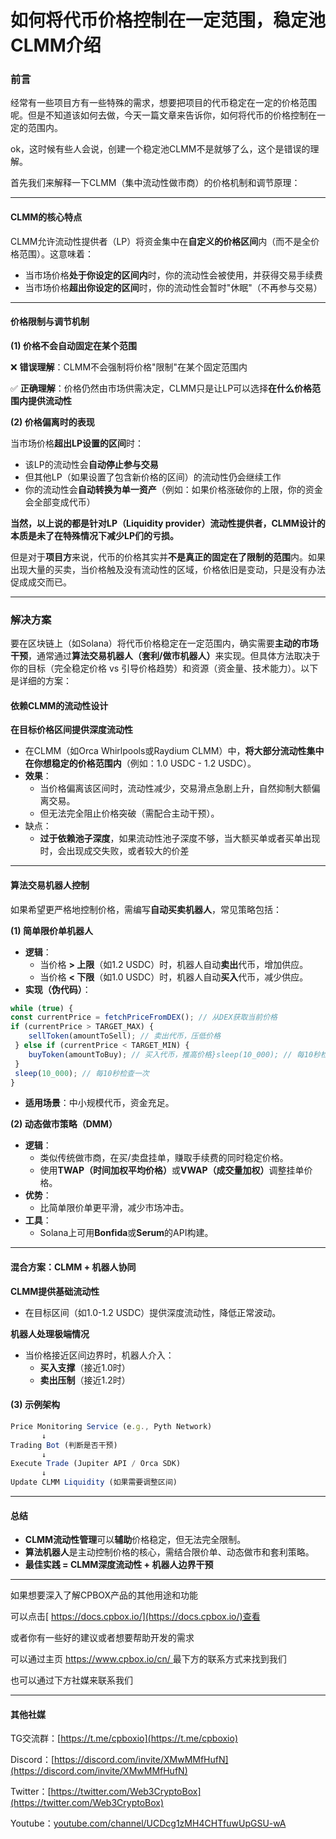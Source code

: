# 如何将代币价格控制在一定范围，稳定池CLMM介绍

### 前言

经常有一些项目方有一些特殊的需求，想要把项目的代币稳定在一定的价格范围呢。但是不知道该如何去做，今天一篇文章来告诉你，如何将代币的价格控制在一定的范围内。

ok，这时候有些人会说，创建一个稳定池CLMM不是就够了么，这个是错误的理解。

首先我们来解释一下CLMM（集中流动性做市商）的价格机制和调节原理：

***

#### **CLMM的核心特点**

CLMM允许流动性提供者（LP）将资金集中在**自定义的价格区间**内（而不是全价格范围）。这意味着：

* 当市场价格**处于你设定的区间内**时，你的流动性会被使用，并获得交易手续费
* 当市场价格**超出你设定的区间**时，你的流动性会暂时"休眠"（不再参与交易）

***

#### **价格限制与调节机制**

**(1) 价格不会自动固定在某个范围**

❌ **错误理解**：CLMM不会强制将价格"限制"在某个固定范围内

✅ **正确理解**：价格仍然由市场供需决定，CLMM只是让LP可以选择**在什么价格范围内提供流动性**

**(2) 价格偏离时的表现**

当市场价格**超出LP设置的区间**时：

* 该LP的流动性会**自动停止参与交易**
* 但其他LP（如果设置了包含新价格的区间）的流动性仍会继续工作
* 你的流动性会**自动转换为单一资产**（例如：如果价格涨破你的上限，你的资金会全部变成代币）

**当然，以上说的都是针对LP（Liquidity provider）流动性提供者，CLMM设计的本质是未了在特殊情况下减少LP们的亏损。**

但是对于**项目方**来说，代币的价格其实并**不是真正的固定在了限制的范围**内。如果出现大量的买卖，当价格触及没有流动性的区域，价格依旧是变动，只是没有办法促成成交而已。

***

### 解决方案

要在区块链上（如Solana）将代币价格稳定在一定范围内，确实需要**主动的市场干预**，通常通过**算法交易机器人（套利/做市机器人）**&#x6765;实现。但具体方法取决于你的目标（完全稳定价格 vs 引导价格趋势）和资源（资金量、技术能力）。以下是详细的方案：

#### **依赖CLMM的流动性设计**

**在目标价格区间提供深度流动性**

* 在CLMM（如Orca Whirlpools或Raydium CLMM）中，**将大部分流动性集中在你想稳定的价格范围内**（例如：1.0 USDC - 1.2 USDC）。
* **效果**：
  * 当价格偏离该区间时，流动性减少，交易滑点急剧上升，自然抑制大额偏离交易。
  * 但无法完全阻止价格突破（需配合主动干预）。
* 缺点：
  * &#x20; **过于依赖池子深度**，如果流动性池子深度不够，当大额买单或者买单出现时，会出现成交失败，或者较大的价差

***

#### **算法交易机器人控制**

如果希望更严格地控制价格，需编写**自动买卖机器人**，常见策略包括：

**(1) 简单限价单机器人**

* **逻辑**：
  * 当价格 **> 上限**（如1.2 USDC）时，机器人自动**卖出**代币，增加供应。
  * 当价格 **< 下限**（如1.0 USDC）时，机器人自动**买入**代币，减少供应。
* **实现（伪代码）**：

```javascript
while (true) {
const currentPrice = fetchPriceFromDEX(); // 从DEX获取当前价格
if (currentPrice > TARGET_MAX) {
    sellToken(amountToSell); // 卖出代币，压低价格
 } else if (currentPrice < TARGET_MIN) {
    buyToken(amountToBuy); // 买入代币，推高价格}sleep(10_000); // 每10秒检查一次
 }
 sleep(10_000); // 每10秒检查一次
}
```

* **适用场景**：中小规模代币，资金充足。

**(2) 动态做市策略（DMM）**

* **逻辑**：
  * 类似传统做市商，在买/卖盘挂单，赚取手续费的同时稳定价格。
  * 使用**TWAP（时间加权平均价格）**&#x6216;**VWAP（成交量加权）**&#x8C03;整挂单价格。
* **优势**：
  * 比简单限价单更平滑，减少市场冲击。
* **工具**：
  * Solana上可用**Bonfida**或**Serum**的API构建。

***

#### **混合方案：CLMM + 机器人协同**

**CLMM提供基础流动性**

* 在目标区间（如1.0-1.2 USDC）提供深度流动性，降低正常波动。

**机器人处理极端情况**

* 当价格接近区间边界时，机器人介入：
  * **买入支撑**（接近1.0时）
  * **卖出压制**（接近1.2时）

#### **(3) 示例架构**

```javascript
Price Monitoring Service (e.g., Pyth Network)
       ↓
Trading Bot (判断是否干预)
       ↓
Execute Trade (Jupiter API / Orca SDK)
       ↓
Update CLMM Liquidity (如果需要调整区间)
```

***

#### **总结**

* **CLMM流动性管理**可以**辅助**价格稳定，但无法完全限制。
* **算法机器人**是主动控制价格的核心，需结合限价单、动态做市和套利策略。
* **最佳实践 = CLMM深度流动性 + 机器人边界干预**

***

如果想要深入了解CPBOX产品的其他用途和功能

可以点击[ https://docs.cpbox.io/](https://docs.cpbox.io/)查看

或者你有一些好的建议或者想要帮助开发的需求

可以通过主页 [https://www.cpbox.io/cn/ ](https://www.cpbox.io/cn/)最下方的联系方式来找到我们

也可以通过下方社媒来联系我们

***

#### 其他社媒

TG交流群：[https://t.me/cpboxio](https://t.me/cpboxio)

Discord：[https://discord.com/invite/XMwMMfHufN](https://discord.com/invite/XMwMMfHufN)

Twitter：[https://twitter.com/Web3CryptoBox](https://twitter.com/Web3CryptoBox)

Youtube：[youtube.com/channel/UCDcg1zMH4CHTfuwUpGSU-wA](https://youtube.com/channel/UCDcg1zMH4CHTfuwUpGSU-wA)
